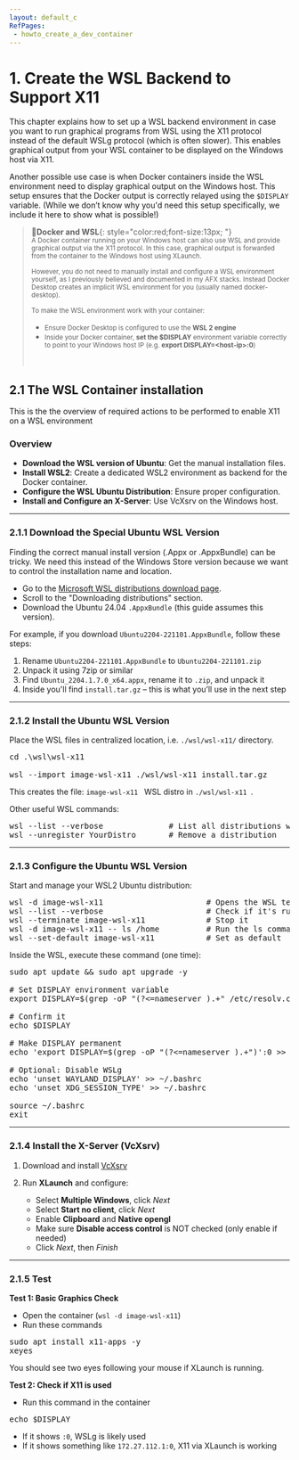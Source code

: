 ```yaml
---
layout: default_c
RefPages:
 - howto_create_a_dev_container   
--- 
```



# 1. Create the WSL Backend to Support X11

This chapter explains how to set up a WSL backend environment in case you want to run graphical programs from WSL using the X11 protocol instead of the default WSLg protocol (which is often slower). This enables graphical output from your WSL container to be displayed on the Windows host via X11.

Another possible use case is when Docker containers inside the WSL environment need to display graphical output on the Windows host. This setup ensures that the Docker output is correctly relayed using the `$DISPLAY` variable. (While we don’t know why you'd need this setup specifically, we include it here to show what is possible!)
  

>📍**Docker and WSL**{: style="color:red;font-size:13px; "} <br>
> <small>A Docker container running on your Windows host can also use WSL and provide graphical output via the X11 protocol. In this case, graphical output is forwarded from the container to the Windows host using XLaunch. <br> <br>
>However, you do not need to manually install and configure a WSL environment yourself, as I previously believed and documented in my AFX stacks. Instead Docker Desktop creates an implicit WSL environment for you (usually named docker-desktop). <br><br>
>To make the WSL environment work with your container:  </small>
> - <small>Ensure Docker Desktop is configured to use the **WSL 2 engine** </small>  <br>
> - <small>Inside your Docker container, **set the $DISPLAY** environment variable correctly to point to your Windows host IP (e.g. **export DISPLAY=\<host-ip\>:0**) </small> 
>
> &nbsp;


## 2.1 The WSL Container installation

This is the the overview of required actions to be performed to enable X11 on a WSL environment
### Overview

* **Download the WSL version of Ubuntu**: Get the manual installation files.
* **Install WSL2**: Create a dedicated WSL2 environment as backend for the Docker container.
* **Configure the WSL Ubuntu Distribution**: Ensure proper configuration.
* **Install and Configure an X-Server**: Use VcXsrv on the Windows host.

---

### 2.1.1 Download the Special Ubuntu WSL Version

Finding the correct manual install version (.Appx or .AppxBundle) can be tricky. We need this instead of the Windows Store version because we want to control the installation name and location.

* Go to the [Microsoft WSL distributions download page](https://learn.microsoft.com/en-us/windows/wsl/install-manual).
* Scroll to the "Downloading distributions" section.
* Download the Ubuntu 24.04 `.AppxBundle` (this guide assumes this version).

For example, if you download `Ubuntu2204-221101.AppxBundle`, follow these steps:

1. Rename `Ubuntu2204-221101.AppxBundle` to `Ubuntu2204-221101.zip`
2. Unpack it using 7zip or similar
3. Find `Ubuntu_2204.1.7.0_x64.appx`, rename it to `.zip`, and unpack it
4. Inside you'll find `install.tar.gz` – this is what you’ll use in the next step

---

### 2.1.2 Install the Ubuntu WSL Version

Place the WSL files in centralized location, i.e. `./wsl/wsl-x11/` directory.

<pre class="nje-cmd-multi-line">
cd .\wsl\wsl-x11

wsl --import image-wsl-x11 ./wsl/wsl-x11 install.tar.gz
</pre>

This creates the file:  `image-wsl-x11
` WSL distro in `./wsl/wsl-x11
`.

Other useful WSL commands:

<pre class="nje-cmd-multi-line">
wsl --list --verbose              # List all distributions with status
wsl --unregister YourDistro       # Remove a distribution
</pre>

---

### 2.1.3 Configure the Ubuntu WSL Version

Start and manage your WSL2 Ubuntu distribution:

<pre class="nje-cmd-multi-line">
wsl -d image-wsl-x11                      # Opens the WSL terminal
wsl --list --verbose                      # Check if it's running
wsl --terminate image-wsl-x11             # Stop it
wsl -d image-wsl-x11 -- ls /home          # Run the ls command directly
wsl --set-default image-wsl-x11           # Set as default
</pre>

Inside the WSL, execute these command (one time):

<pre class="nje-cmd-multi-line">
sudo apt update && sudo apt upgrade -y

# Set DISPLAY environment variable
export DISPLAY=$(grep -oP "(?<=nameserver ).+" /etc/resolv.conf):0

# Confirm it
echo $DISPLAY

# Make DISPLAY permanent
echo 'export DISPLAY=$(grep -oP "(?<=nameserver ).+")':0 >> ~/.bashrc

# Optional: Disable WSLg
echo 'unset WAYLAND_DISPLAY' >> ~/.bashrc
echo 'unset XDG_SESSION_TYPE' >> ~/.bashrc

source ~/.bashrc
exit
</pre>

---

### 2.1.4 Install the X-Server (VcXsrv)

1. Download and install [VcXsrv](https://sourceforge.net/projects/vcxsrv/)
2. Run **XLaunch** and configure:

   * Select **Multiple Windows**, click *Next*
   * Select **Start no client**, click *Next*
   * Enable **Clipboard** and **Native opengl**
   * Make sure **Disable access control** is NOT checked (only enable if needed)
   * Click *Next*, then *Finish*

---

### 2.1.5 Test

**Test 1: Basic Graphics Check**
- Open the container (`wsl -d image-wsl-x11`)
- Run these commands
<pre class="nje-cmd-multi-line">
sudo apt install x11-apps -y
xeyes
</pre>

You should see two eyes following your mouse if XLaunch is running.

**Test 2: Check if X11 is used**
- Run this command in the container
<pre class="nje-cmd-multi-line">
echo $DISPLAY
</pre>

* If it shows `:0`, WSLg is likely used
* If it shows something like `172.27.112.1:0`, X11 via XLaunch is working
